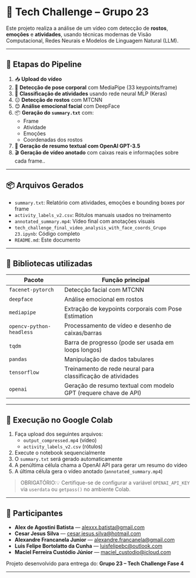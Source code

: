
# 🤖 Tech Challenge – Grupo 23

Este projeto realiza a análise de um vídeo com detecção de **rostos**, **emoções** e **atividades**, usando técnicas modernas de Visão Computacional, Redes Neurais e Modelos de Linguagem Natural (LLM).

---

## 🧩 Etapas do Pipeline

1. 📥 **Upload do vídeo**
2. 🎯 **Detecção de pose corporal** com MediaPipe (33 keypoints/frame)
3. 🧠 **Classificação de atividades** usando rede neural MLP (Keras)
4. 😐 **Detecção de rostos** com MTCNN
5. 😊 **Análise emocional facial** com DeepFace
6. 📦 **Geração do `summary.txt`** com:
   - Frame
   - Atividade
   - Emoções
   - Coordenadas dos rostos
7. 💬 **Geração de resumo textual com OpenAI GPT-3.5**
8. 🎬 **Geração de vídeo anotado** com caixas reais e informações sobre cada frame..


---

## 📦 Arquivos Gerados

- `summary.txt`: Relatório com atividades, emoções e bounding boxes por frame
- `activity_labels_v2.csv`: Rótulos manuais usados no treinamento
- `annotated_summary.mp4`: Vídeo final com anotações visuais
- `tech_challenge_final_video_analysis_with_face_coords_Grupo 23.ipynb`: Código completo
- `README.md`: Este documento

---

## 🧠 Bibliotecas utilizadas

| Pacote                    | Função principal                                                              |
|---------------------------|-------------------------------------------------------------------------------|
| `facenet-pytorch`         | Detecção facial com MTCNN                                                     |
| `deepface`                | Análise emocional em rostos                                                   |
| `mediapipe`               | Extração de keypoints corporais com Pose Estimation                           |
| `opencv-python-headless`  | Processamento de vídeo e desenho de caixas/barras                             |
| `tqdm`                    | Barra de progresso (pode ser usada em loops longos)                           |
| `pandas`                  | Manipulação de dados tabulares                                                |
| `tensorflow`              | Treinamento de rede neural para classificação de atividades                   |
| `openai`                  | Geração de resumo textual com modelo GPT (requere chave de API)               |
 
---

## 🚀 Execução no Google Colab

1. Faça upload dos seguintes arquivos:
   - `output_compressed.mp4` (vídeo)
   - `activity_labels_v2.csv` (rótulos)
2. Execute o notebook sequencialmente
3. O `summary.txt` será gerado automaticamente
4. A penúltima célula chama a OpenAI API para gerar um resumo do vídeo
5. A última célula gera o vídeo anotado (`annotated_summary.mp4`)

> OBRIGATÓRIO:💡 Certifique-se de configurar a variável `OPENAI_API_KEY` via `userdata` ou `getpass()` no ambiente Colab.

---


## 👥 Participantes

- **Alex de Agostini Batista** — alexxx.batista@gmail.com  
- **Cesar Jesus Silva** — cesar.jesus.silva@hotmail.com
- **Alexandre Francanela Junior** — alexandre.francanela@gmail.com  
- **Luis Felipe Bortolatto da Cunha** — luisfelipebc@outlook.com  
- **Maciel Ferreira Custódio Júnior** — maciel_custodio@icloud.com  

Projeto desenvolvido para entrega do: **Grupo 23 – Tech Challenge Fase 4**  

---
